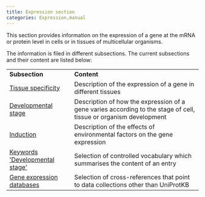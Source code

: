 ```yaml
---
title: Expression section
categories: Expression,manual
---
```


This section provides information on the expression of a gene at the mRNA or protein level in cells or in tissues of multicellular organisms.

The information is filed in different subsections. The current subsections and their content are listed below:

|                                                                                    |                                                                                                                   |
|:-----------------------------------------------------------------------------------|:------------------------------------------------------------------------------------------------------------------|
| **Subsection**                                                                     | **Content**                                                                                                       |
| [Tissue specificity](https://www.uniprot.org/help/tissue_specificity)              | Description of the expression of a gene in different tissues                                                      |
| [Developmental stage](https://www.uniprot.org/help/developmental_stage)            | Description of how the expression of a gene varies according to the stage of cell, tissue or organism development |
| [Induction](https://www.uniprot.org/help/induction)                                | Description of the effects of environmental factors on the gene expression                                        |
| [Keywords 'Developmental stage'](https://www.uniprot.org/keywords/KW-9996)          | Selection of controlled vocabulary which summarises the content of an entry                                       |
| [Gene expression databases](https://www.uniprot.org/help/cross_references_section) | Selection of cross-references that point to data collections other than UniProtKB                                 |
